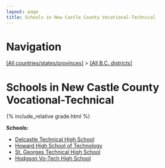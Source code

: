 ```yaml
---
layout: page
title: Schools in New Castle County Vocational-Technical
---
```

# Navigation

[[All countries/states/provinces]](../..) > [[All B.C. districts]](..)

# Schools in New Castle County Vocational-Technical

{% include_relative grade.html %}

**Schools:**

- [Delcastle Technical High School](Delcastle_Technical_High_School.md)
- [Howard High School of Technology](Howard_High_School_of_Technology.md)
- [St. Georges Technical High School](St._Georges_Technical_High_School.md)
- [Hodgson Vo-Tech High School](Hodgson_Vo-Tech_High_School.md)
